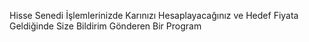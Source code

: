 Hisse Senedi İşlemlerinizde Karınızı Hesaplayacağınız ve Hedef Fiyata Geldiğinde Size Bildirim Gönderen Bir Program
